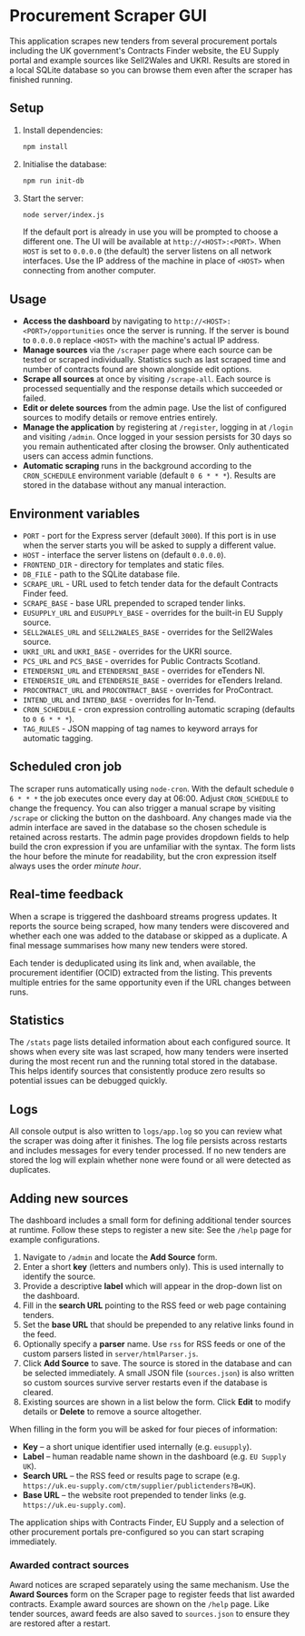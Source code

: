 # Procurement Scraper GUI

This application scrapes new tenders from several procurement portals including the UK government's Contracts Finder website, the EU Supply portal and example sources like Sell2Wales and UKRI. Results are stored in a local SQLite database so you can browse them even after the scraper has finished running.

## Setup

1. Install dependencies:
   ```bash
   npm install
   ```
2. Initialise the database:
   ```bash
   npm run init-db
   ```
3. Start the server:
   ```bash
   node server/index.js
   ```
   If the default port is already in use you will be prompted to choose a
   different one. The UI will be available at `http://<HOST>:<PORT>`. When
   `HOST` is set to `0.0.0.0` (the default) the server listens on all network
   interfaces. Use the IP address of the machine in place of `<HOST>` when
   connecting from another computer.

## Usage

- **Access the dashboard** by navigating to `http://<HOST>:<PORT>/opportunities`
  once the server is running. If the server is bound to `0.0.0.0` replace `<HOST>`
  with the machine's actual IP address.
- **Manage sources** via the `/scraper` page where each source can be tested or
  scraped individually. Statistics such as last scraped time and number of
  contracts found are shown alongside edit options.
- **Scrape all sources** at once by visiting `/scrape-all`. Each source is
  processed sequentially and the response details which succeeded or failed.
- **Edit or delete sources** from the admin page. Use the list of configured
  sources to modify details or remove entries entirely.
- **Manage the application** by registering at `/register`, logging in at
  `/login` and visiting `/admin`. Once logged in your session persists for 30 days so you remain authenticated after closing the browser. Only
  authenticated users can access admin functions.
- **Automatic scraping** runs in the background according to the `CRON_SCHEDULE`
  environment variable (default `0 6 * * *`). Results are stored in the
  database without any manual interaction.

## Environment variables

- `PORT` - port for the Express server (default `3000`). If this port is in use
  when the server starts you will be asked to supply a different value.
- `HOST` - interface the server listens on (default `0.0.0.0`).
- `FRONTEND_DIR` - directory for templates and static files.
- `DB_FILE` - path to the SQLite database file.
- `SCRAPE_URL` - URL used to fetch tender data for the default Contracts Finder feed.
- `SCRAPE_BASE` - base URL prepended to scraped tender links.
- `EUSUPPLY_URL` and `EUSUPPLY_BASE` - overrides for the built-in EU Supply source.
- `SELL2WALES_URL` and `SELL2WALES_BASE` - overrides for the Sell2Wales source.
- `UKRI_URL` and `UKRI_BASE` - overrides for the UKRI source.
- `PCS_URL` and `PCS_BASE` - overrides for Public Contracts Scotland.
- `ETENDERSNI_URL` and `ETENDERSNI_BASE` - overrides for eTenders NI.
- `ETENDERSIE_URL` and `ETENDERSIE_BASE` - overrides for eTenders Ireland.
- `PROCONTRACT_URL` and `PROCONTRACT_BASE` - overrides for ProContract.
- `INTEND_URL` and `INTEND_BASE` - overrides for In-Tend.
- `CRON_SCHEDULE` - cron expression controlling automatic scraping (defaults to `0 6 * * *`).
- `TAG_RULES` - JSON mapping of tag names to keyword arrays for automatic tagging.

## Scheduled cron job

The scraper runs automatically using `node-cron`. With the default schedule `0 6 * * *` the job executes once every day at 06:00. Adjust `CRON_SCHEDULE` to change the frequency. You can also trigger a manual scrape by visiting `/scrape` or clicking the button on the dashboard. Any changes made via the admin interface are saved in the database so the chosen schedule is retained across restarts.
The admin page provides dropdown fields to help build the cron expression if you are unfamiliar with the syntax. The form lists the hour before the minute for readability, but the cron expression itself always uses the order _minute hour_.

## Real-time feedback

When a scrape is triggered the dashboard streams progress updates. It reports
the source being scraped, how many tenders were discovered and whether each one
was added to the database or skipped as a duplicate. A final message summarises
how many new tenders were stored.

Each tender is deduplicated using its link and, when available, the procurement
identifier (OCID) extracted from the listing. This prevents multiple entries for
the same opportunity even if the URL changes between runs.

## Statistics

The `/stats` page lists detailed information about each configured source. It
shows when every site was last scraped, how many tenders were inserted during
the most recent run and the running total stored in the database. This helps
identify sources that consistently produce zero results so potential issues can
be debugged quickly.

## Logs

All console output is also written to `logs/app.log` so you can review what the
scraper was doing after it finishes. The log file persists across restarts and
includes messages for every tender processed. If no new tenders are stored the
log will explain whether none were found or all were detected as duplicates.

## Adding new sources

The dashboard includes a small form for defining additional tender sources at
runtime. Follow these steps to register a new site:
See the `/help` page for example configurations.

1. Navigate to `/admin` and locate the **Add Source** form.
2. Enter a short **key** (letters and numbers only). This is used internally to
   identify the source.
3. Provide a descriptive **label** which will appear in the drop-down list on
   the dashboard.
4. Fill in the **search URL** pointing to the RSS feed or web page containing
   tenders.
5. Set the **base URL** that should be prepended to any relative links found in
   the feed.
6. Optionally specify a **parser** name. Use `rss` for RSS feeds or one of the
   custom parsers listed in `server/htmlParser.js`.
7. Click **Add Source** to save. The source is stored in the database and can be
   selected immediately. A small JSON file (`sources.json`) is also written so
   custom sources survive server restarts even if the database is cleared.
8. Existing sources are shown in a list below the form. Click **Edit** to modify
   details or **Delete** to remove a source altogether.

When filling in the form you will be asked for four pieces of information:
- **Key** – a short unique identifier used internally (e.g. `eusupply`).
- **Label** – human readable name shown in the dashboard (e.g. `EU Supply UK`).
- **Search URL** – the RSS feed or results page to scrape (e.g. `https://uk.eu-supply.com/ctm/supplier/publictenders?B=UK`).
- **Base URL** – the website root prepended to tender links (e.g. `https://uk.eu-supply.com`).

The application ships with Contracts Finder, EU Supply and a selection of other
procurement portals pre-configured so you can start scraping immediately.

### Awarded contract sources

Award notices are scraped separately using the same mechanism. Use the **Award
Sources** form on the Scraper page to register feeds that list awarded
contracts. Example award sources are shown on the `/help` page. Like tender
sources, award feeds are also saved to `sources.json` to ensure they are
restored after a restart.
